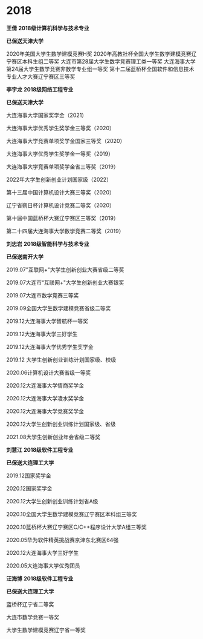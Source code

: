 # 2018
<ProjectCard image="/projects/1.png" hideBorder=true>

  **王倩**
  **2018级计算机科学与技术专业**

  **已保送天津大学**

2020年美国大学生数学建模竞赛H奖
2020年高教社杯全国大学生数学建模竞赛辽宁赛区本科生组二等奖
大连市第28届大学生数学竞赛理工类一等奖
大连海事大学第24届大学生数学竞赛非数学专业组一等奖
第十二届蓝桥杯全国软件和信息技术专业人才大赛辽宁赛区三等奖

<!-- 
  [[PDF](https://www.google.com)] [[arXiv](https://arxiv.org)] -->

</ProjectCard>
<ProjectCard image="/projects/1.png" hideBorder=true>

  **李宇龙**
  **2018级网络工程专业**

  **已保送天津大学**

  大连海事大学国家奖学金（2021）

  大连海事大学优秀学生奖学金三等奖（2020）

  大连海事大学竞赛单项奖学金国家三等奖（2020）

  大连海事大学优秀学生奖学金一等奖（2019）

  大连海事大学竞赛单项奖学金省三等奖（2019）

  2022年大学生创新创业计划国家级（2022）

  第十三届中国计算机设计大赛三等奖（2020）

  辽宁省朔日杯计算机设计竞赛二等奖（2020）

  第十届中国蓝桥杯大赛辽宁赛区三等奖（2019）

  第二十四届大连海事大学数学竞赛二等奖（2019）

<!-- 
  [[PDF](https://www.google.com)] [[arXiv](https://arxiv.org)] -->

</ProjectCard>

<ProjectCard image="/projects/1.png" hideBorder=true>

  **刘忠岩**
  **2018级智能科学与技术专业**

  **已保送南开大学**

2019.07"互联网+"大学生创新创业大赛省级二等奖

2019.07大连市“互联网+"大学生创新创业大赛银奖

2019.07大连市数学竞赛三等奖

2019.09全国大学生数学建模竞赛省级二等奖

2019.12大连海事大学智航杯一等奖

2019.12大连海事大学三好学生

2019.12大连海事大学优秀学生奖学金

2019.12 大学生创新创业训练计划国家级、校级

2020.06计算机设计大赛省级一等奖

2020.12大连海事大学情商奖学金

2020.12大连海事大学凌水奖学金

2020.12大连海事大学竞赛奖学金

2020.12大学生创新创业训练计划国家级、省级

2021.08大学生创新创业年会省级二等奖

<!-- 
  [[PDF](https://www.google.com)] [[arXiv](https://arxiv.org)] -->

</ProjectCard>

<ProjectCard image="/projects/1.png" hideBorder=true>

  **刘慧江**
  **2018级软件工程专业**

  **已保送大连理工大学**

  2019.12国家奖学金

  2020.12国家奖学金

  2020.12大学生创新创业训练计划省A级

  2020.10全国大学生数学建模竞赛辽宁赛区本科组三等奖

  2020.10蓝桥杯大赛辽宁赛区C/C++程序设计大学A组三等奖

  2020.05华为软件精英挑战赛京津东北赛区64强

  2020.12大连海事大学三好学生

  2020.05大连海事大学优秀团员

<!-- 
  [[PDF](https://www.google.com)] [[arXiv](https://arxiv.org)] -->

</ProjectCard>
<ProjectCard image="/projects/1.png" hideBorder=true>

  **汪海博**
  **2018级软件工程专业**

  **已保送大连理工大学**

  蓝桥杯辽宁省二等奖

  大连市数学竞赛一等奖

  大学生数学建模竞赛辽宁省一等奖

</ProjectCard>
